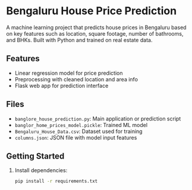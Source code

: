 # Bengaluru House Price Prediction

A machine learning project that predicts house prices in Bengaluru based on key features such as location, square footage, number of bathrooms, and BHKs. Built with Python and trained on real estate data.

## Features
- Linear regression model for price prediction
- Preprocessing with cleaned location and area info
- Flask web app for prediction interface

## Files
- `banglore_house_prediction.py`: Main application or prediction script
- `banglor_home_prices_model.pickle`: Trained ML model
- `Bengaluru_House_Data.csv`: Dataset used for training
- `columns.json`: JSON file with model input features

## Getting Started
1. Install dependencies:
   ```bash
   pip install -r requirements.txt
